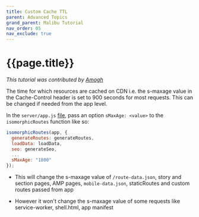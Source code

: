 ```yaml
---
title: Custom Cache TTL
parent: Advanced Topics
grand_parent: Malibu Tutorial
nav_order: 05
nav_exclude: true
---
```


# {{page.title}}

_This tutorial was contributed by [Amogh](https://github.com/ags1773)_

The time for which resources are cached on CDN i.e. the s-maxage value in the Cache-Control header is set to 900 seconds for most requests. This can be changed if needed from the app level.

In the `server/app.js` [file](https://github.com/quintype/malibu/blob/master/app/server/app.js), pass an option `sMaxAge: <value>` to the `isomorphicRoutes` function like so:

```js
isomorphicRoutes(app, {
  generateRoutes: generateRoutes,
  loadData: loadData,
  seo: generateSeo,
  ...
  sMaxAge: "1800"
});
```

- This will change the s-maxage value of `/route-data.json`, story and section pages, AMP pages, `mobile-data.json`, staticRoutes and custom routes passed from app

- However it won't change the s-maxage value of some requests like service-worker, shell.html, app manifest
